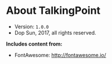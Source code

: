 # About TalkingPoint

* Version: ``1.0.0``
* Dop Sun, 2017, all rights reserved.

**Includes content from:**

* FontAwesome: http://fontawesome.io/